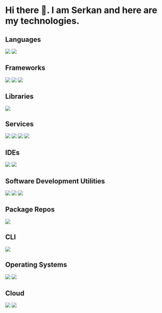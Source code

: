 # Hi there 👋. I am Serkan and here are my technologies.

## Languages
<p>
<img src="https://img.shields.io/badge/C-A8B9CC.svg?style=for-the-badge&logo=C&logoColor=black"/>
<img src="https://img.shields.io/badge/C++-00599C.svg?style=for-the-badge&logo=C++&logoColor=white"/>
</p>

## Frameworks
<p>
<img src="https://img.shields.io/badge/.NET-512BD4.svg?style=for-the-badge&logo=dotnet&logoColor=white"/>
<img src="https://img.shields.io/badge/Blazor-512BD4.svg?style=for-the-badge&logo=Blazor&logoColor=white"/>
<img src="https://img.shields.io/badge/Create%20React%20App-09D3AC.svg?style=for-the-badge&logo=Create-React-App&logoColor=white"/>
</p>

## Libraries
<p>
<img src="https://img.shields.io/badge/Chart.js-FF6384.svg?style=for-the-badge&logo=chartdotjs&logoColor=white"/>
</p>

## Services
<p>
<img src="https://img.shields.io/badge/Apache-D22128.svg?style=for-the-badge&logo=Apache&logoColor=white"/>
<img src="https://img.shields.io/badge/Cockpit-0066CC.svg?style=for-the-badge&logo=Cockpit&logoColor=white"/>
<img src="https://img.shields.io/badge/containerd-575757.svg?style=for-the-badge&logo=containerd&logoColor=white"/>
<img src="https://img.shields.io/badge/Docker-2496ED.svg?style=for-the-badge&logo=Docker&logoColor=white"/>
</p>

## IDEs
<p>
<img src="https://img.shields.io/badge/Apache%20NetBeans%20IDE-1B6AC6.svg?style=for-the-badge&logo=Apache-NetBeans-IDE&logoColor=white"/>
<img src="https://img.shields.io/badge/Eclipse%20IDE-2C2255.svg?style=for-the-badge&logo=Eclipse-IDE&logoColor=white"/>
</p>

## Software Development Utilities
<p>
<img src="https://img.shields.io/badge/AppVeyor-00B3E0.svg?style=for-the-badge&logo=AppVeyor&logoColor=white"/>
<img src="https://img.shields.io/badge/Codacy-222F29.svg?style=for-the-badge&logo=Codacy&logoColor=white"/>
<img src="https://img.shields.io/badge/Fossa-289E6D.svg?style=for-the-badge&logo=Fossa&logoColor=white"/>
</p>

## Package Repos
<p>
<img src="https://img.shields.io/badge/Artifact%20Hub-417598.svg?style=for-the-badge&logo=Artifact-Hub&logoColor=white"/>
</p>

## CLI
<p>
<img src="https://img.shields.io/badge/curl-073551.svg?style=for-the-badge&logo=curl&logoColor=white"/>
</p>

## Operating Systems
<p>
<img src="https://img.shields.io/badge/Debian-A81D33.svg?style=for-the-badge&logo=Debian&logoColor=white"/>
<img src="https://img.shields.io/badge/Fedora-51A2DA.svg?style=for-the-badge&logo=Fedora&logoColor=white"/>
</p>

## Cloud
<p>
<img src="https://img.shields.io/badge/Cloudflare-F38020.svg?style=for-the-badge&logo=Cloudflare&logoColor=white"/>
<img src="https://img.shields.io/badge/Firebase-FFCA28.svg?style=for-the-badge&logo=Firebase&logoColor=black"/>
</p>
